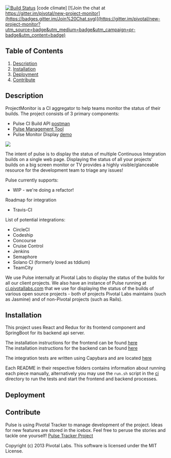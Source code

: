 [![Build Status](https://travis-ci.org/pivotal/pulse.svg)](https://travis-ci.org/pivotal/pulse) [code climate] [![Join the chat at https://gitter.im/pivotal/new-project-monitor](https://badges.gitter.im/Join%20Chat.svg)](https://gitter.im/pivotal/new-project-monitor?utm_source=badge&utm_medium=badge&utm_campaign=pr-badge&utm_content=badge)


## Table of Contents
1. [Description](#description)
2. [Installation](#installation)
3. [Deployment](#deployment)
4. [Contribute](#contribute)

## Description

ProjectMonitor is a CI aggregator to help teams monitor the status of their builds.
The project consists of 3 primary components:
* Pulse CI Build API [postman](ci.pivotallabs.com)
* [Pulse Management Tool](frontend/README.md)
* Pulse Monitor Display [demo](ci.pivotallabs.com)

![](https://d1fto35gcfffzn.cloudfront.net/images/labs/tools/project_monitor.png)

The intent of pulse is to display the status of multiple Continuous Integration builds on a single web page.
Displaying the status of all your projects' builds on a big screen monitor or TV provides a highly visible/glanceable resource
for the development team to triage any issues!

Pulse currently supports:
* WIP - we're doing a refactor!

Roadmap for integration
* Travis-CI

List of potential integrations:
* CircleCI
* Codeship
* Concourse
* Cruise Control
* Jenkins
* Semaphore
* Solano CI (formerly loved as tddium)
* TeamCity

We use Pulse internally at Pivotal Labs to display the status of the builds for all our client projects.
We also have an instance of Pulse running at [ci.pivotallabs.com](ci.pivotallabs.com) that we use for displaying the status of the builds
of various open source projects - both of projects Pivotal Labs maintains (such as Jasmine)
and of non-Pivotal projects (such as Rails).

## Installation

This project uses React and Redux for its frontend component and SpringBoot for its backend api server.

The installation instructions for the frontend can be found [here](https://github.com/pivotal/pulse/blob/master/frontend/README.md)  
The installation instructions for the backend can be found [here](https://github.com/pivotal/pulse/blob/master/backend/README.md)  

The integration tests are written using Capybara and are located [here](https://github.com/pivotal/pulse/tree/master/integration_tests)  

Each README in their respective folders contains information about running each piece manually, alternatively you may use the
`run.sh` script in the [ci](https://github.com/pivotal/pulse/blob/master/ci/run.sh) directory to run the tests and start 
the frontend and backend processes.


## Deployment

## Contribute

Pulse is using Pivotal Tracker to manage development of the project.  Ideas for new features are stored in the icebox.
Feel free to peruse the stories and tackle one yourself! [Pulse Tracker Project](https://www.pivotaltracker.com/projects/1456574)

Copyright (c) 2013 Pivotal Labs. This software is licensed under the MIT License.

